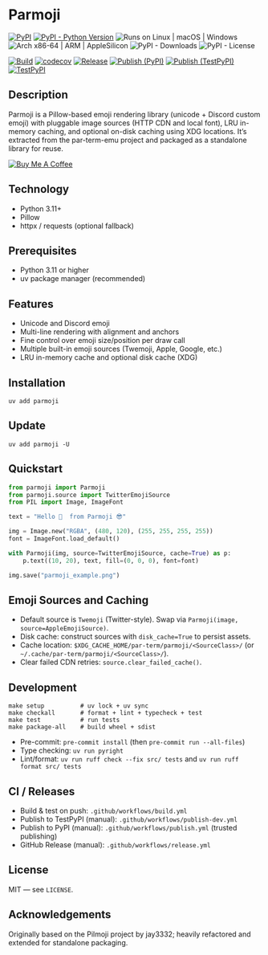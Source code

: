 # Parmoji

[![PyPI](https://img.shields.io/pypi/v/parmoji)](https://pypi.org/project/parmoji/)
[![PyPI - Python Version](https://img.shields.io/pypi/pyversions/parmoji.svg)](https://pypi.org/project/parmoji/)
![Runs on Linux | macOS | Windows](https://img.shields.io/badge/runs%20on-Linux%20%7C%20macOS%20%7C%20Windows-blue)
![Arch x86-64 | ARM | AppleSilicon](https://img.shields.io/badge/arch-x86--64%20%7C%20ARM%20%7C%20AppleSilicon-blue)
![PyPI - Downloads](https://img.shields.io/pypi/dm/parmoji)
![PyPI - License](https://img.shields.io/pypi/l/parmoji)

[![Build](https://github.com/paulrobello/parmoji/actions/workflows/build.yml/badge.svg)](https://github.com/paulrobello/parmoji/actions/workflows/build.yml)
[![codecov](https://codecov.io/gh/paulrobello/parmoji/branch/main/graph/badge.svg)](https://codecov.io/gh/paulrobello/parmoji)
[![Release](https://github.com/paulrobello/parmoji/actions/workflows/release.yml/badge.svg)](https://github.com/paulrobello/parmoji/actions/workflows/release.yml)
[![Publish (PyPI)](https://github.com/paulrobello/parmoji/actions/workflows/publish.yml/badge.svg)](https://github.com/paulrobello/parmoji/actions/workflows/publish.yml)
[![Publish (TestPyPI)](https://github.com/paulrobello/parmoji/actions/workflows/publish-dev.yml/badge.svg)](https://github.com/paulrobello/parmoji/actions/workflows/publish-dev.yml)
[![TestPyPI](https://img.shields.io/badge/TestPyPI-parmoji-orange)](https://test.pypi.org/project/parmoji/)

## Description
Parmoji is a Pillow-based emoji rendering library (unicode + Discord custom emoji) with pluggable image sources
(HTTP CDN and local font), LRU in-memory caching, and optional on-disk caching using XDG locations. It’s extracted
from the par-term-emu project and packaged as a standalone library for reuse.

[![Buy Me A Coffee](https://www.buymeacoffee.com/assets/img/custom_images/orange_img.png)](https://buymeacoffee.com/probello3)

## Technology
- Python 3.11+
- Pillow
- httpx / requests (optional fallback)

## Prerequisites
- Python 3.11 or higher
- uv package manager (recommended)

## Features
- Unicode and Discord emoji
- Multi-line rendering with alignment and anchors
- Fine control over emoji size/position per draw call
- Multiple built-in emoji sources (Twemoji, Apple, Google, etc.)
- LRU in-memory cache and optional disk cache (XDG)

## Installation
```shell
uv add parmoji
```

## Update
```shell
uv add parmoji -U
```

## Quickstart
```python
from parmoji import Parmoji
from parmoji.source import TwitterEmojiSource
from PIL import Image, ImageFont

text = "Hello 👋  from Parmoji 😎"

img = Image.new("RGBA", (480, 120), (255, 255, 255, 255))
font = ImageFont.load_default()

with Parmoji(img, source=TwitterEmojiSource, cache=True) as p:
    p.text((10, 20), text, fill=(0, 0, 0), font=font)

img.save("parmoji_example.png")
```

## Emoji Sources and Caching
- Default source is `Twemoji` (Twitter-style). Swap via `Parmoji(image, source=AppleEmojiSource)`.
- Disk cache: construct sources with `disk_cache=True` to persist assets.
- Cache location: `$XDG_CACHE_HOME/par-term/parmoji/<SourceClass>/` (or `~/.cache/par-term/parmoji/<SourceClass>/`).
- Clear failed CDN retries: `source.clear_failed_cache()`.

## Development
```shell
make setup          # uv lock + uv sync
make checkall       # format + lint + typecheck + test
make test           # run tests
make package-all    # build wheel + sdist
```

- Pre-commit: `pre-commit install` (then `pre-commit run --all-files`)
- Type checking: `uv run pyright`
- Lint/format: `uv run ruff check --fix src/ tests` and `uv run ruff format src/ tests`

## CI / Releases
- Build & test on push: `.github/workflows/build.yml`
- Publish to TestPyPI (manual): `.github/workflows/publish-dev.yml`
- Publish to PyPI (manual): `.github/workflows/publish.yml` (trusted publishing)
- GitHub Release (manual): `.github/workflows/release.yml`

## License
MIT — see `LICENSE`.

## Acknowledgements
Originally based on the Pilmoji project by jay3332; heavily refactored and extended for standalone packaging.
